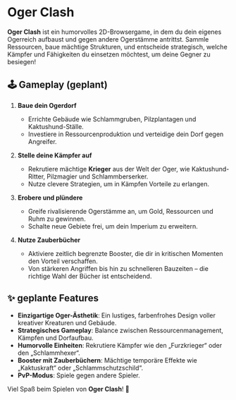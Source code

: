 # Oger Clash  

**Oger Clash** ist ein humorvolles 2D-Browsergame, in dem du dein eigenes Ogerreich aufbaust und gegen andere Ogerstämme antrittst. Sammle Ressourcen, baue mächtige Strukturen, und entscheide strategisch, welche Kämpfer und Fähigkeiten du einsetzen möchtest, um deine Gegner zu besiegen!  

## 🕹️ Gameplay (geplant)

1. **Baue dein Ogerdorf**  
   - Errichte Gebäude wie Schlammgruben, Pilzplantagen und Kaktushund-Ställe.  
   - Investiere in Ressourcenproduktion und verteidige dein Dorf gegen Angreifer.  

2. **Stelle deine Kämpfer auf**  
   - Rekrutiere mächtige **Krieger** aus der Welt der Oger, wie Kaktushund-Ritter, Pilzmagier und Schlammberserker.  
   - Nutze clevere Strategien, um in Kämpfen Vorteile zu erlangen.  

3. **Erobere und plündere**  
   - Greife rivalisierende Ogerstämme an, um Gold, Ressourcen und Ruhm zu gewinnen.  
   - Schalte neue Gebiete frei, um dein Imperium zu erweitern.  

4. **Nutze Zauberbücher**  
   - Aktiviere zeitlich begrenzte Booster, die dir in kritischen Momenten den Vorteil verschaffen.  
   - Von stärkeren Angriffen bis hin zu schnelleren Bauzeiten – die richtige Wahl der Bücher ist entscheidend.  

## ✨ geplante Features  

- **Einzigartige Oger-Ästhetik**: Ein lustiges, farbenfrohes Design voller kreativer Kreaturen und Gebäude.  
- **Strategisches Gameplay**: Balance zwischen Ressourcenmanagement, Kämpfen und Dorfaufbau.  
- **Humorvolle Einheiten**: Rekrutiere Kämpfer wie den „Furzkrieger“ oder den „Schlammhexer“.  
- **Booster mit Zauberbüchern**: Mächtige temporäre Effekte wie „Kaktuskraft“ oder „Schlammschutzschild“.  
- **PvP-Modus**: Spiele gegen andere Spieler.  

Viel Spaß beim Spielen von **Oger Clash**! 🐾  
